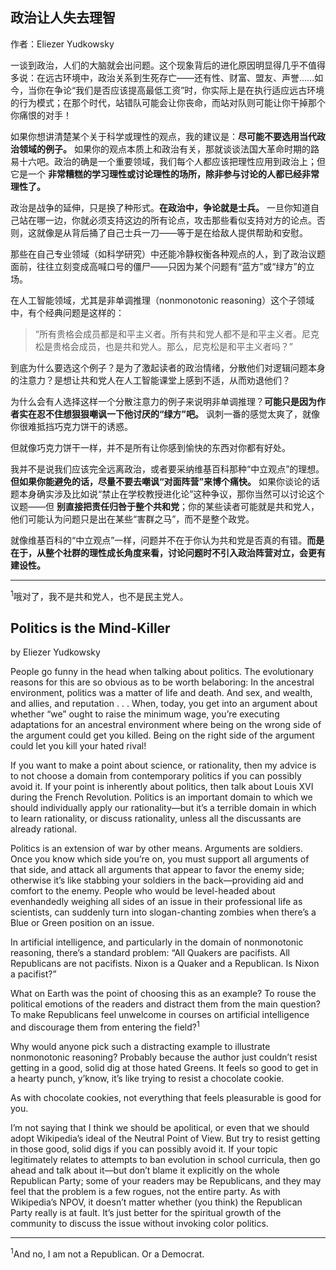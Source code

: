 ## 政治让人失去理智

作者：Eliezer Yudkowsky

一谈到政治，人们的大脑就会出问题。这个现象背后的进化原因明显得几乎不值得多说：在远古环境中，政治关系到生死存亡——还有性、财富、盟友、声誉……如今，当你在争论“我们是否应该提高最低工资”时，你实际上是在执行适应远古环境的行为模式；在那个时代，站错队可能会让你丧命，而站对队则可能让你干掉那个你痛恨的对手！

如果你想讲清楚某个关于科学或理性的观点，我的建议是：**尽可能不要选用当代政治领域的例子。** 如果你的观点本质上和政治有关，那就谈谈法国大革命时期的路易十六吧。政治的确是一个重要领域，我们每个人都应该把理性应用到政治上；但它是一个 **非常糟糕的学习理性或讨论理性的场所，除非参与讨论的人都已经非常理性了。**

政治是战争的延伸，只是换了种形式。**在政治中，争论就是士兵。** 一旦你知道自己站在哪一边，你就必须支持这边的所有论点，攻击那些看似支持对方的论点。否则，这就像是从背后捅了自己士兵一刀——等于是在给敌人提供帮助和安慰。

那些在自己专业领域（如科学研究）中还能冷静权衡各种观点的人，到了政治议题面前，往往立刻变成高喊口号的僵尸——只因为某个问题有“蓝方”或“绿方”的立场。

在人工智能领域，尤其是非单调推理（nonmonotonic reasoning）这个子领域中，有个经典问题是这样的：

> “所有贵格会成员都是和平主义者。所有共和党人都不是和平主义者。尼克松是贵格会成员，也是共和党人。那么，尼克松是和平主义者吗？”

到底为什么要选这个例子？是为了激起读者的政治情绪，分散他们对逻辑问题本身的注意力？是想让共和党人在人工智能课堂上感到不适，从而劝退他们？

为什么会有人选择这样一个分散注意力的例子来说明非单调推理？**可能只是因为作者实在忍不住想狠狠嘲讽一下他讨厌的“绿方”吧。** 讽刺一番的感觉太爽了，就像你很难抵挡巧克力饼干的诱惑。

但就像巧克力饼干一样，并不是所有让你感到愉快的东西对你都有好处。

我并不是说我们应该完全远离政治，或者要采纳维基百科那种“中立观点”的理想。**但如果你能避免的话，尽量不要去嘲讽“对面阵营”来博个痛快。** 如果你谈论的话题本身确实涉及比如说“禁止在学校教授进化论”这种争议，那你当然可以讨论这个议题——但 **别直接把责任归咎于整个共和党**；你的某些读者可能就是共和党人，他们可能认为问题只是出在某些“害群之马”，而不是整个政党。

就像维基百科的“中立观点”一样，问题并不在于你认为共和党是否真的有错。**而是在于，从整个社群的理性成长角度来看，讨论问题时不引入政治阵营对立，会更有建设性。**

---

<sup>1</sup>哦对了，我不是共和党人，也不是民主党人。

## Politics is the Mind-Killer

by Eliezer Yudkowsky

People go funny in the head when talking about politics. The evolutionary reasons for this are so obvious as to be worth belaboring: In the ancestral environment, politics was a matter of life and death. And sex, and wealth, and allies, and reputation . . . When, today, you get into an argument about whether “we” ought to raise the minimum wage, you’re executing adaptations for an ancestral environment where being on the wrong side of the argument could get you killed. Being on the right side of the argument could let you kill your hated rival!

If you want to make a point about science, or rationality, then my advice is to not choose a domain from contemporary politics if you can possibly avoid it. If your point is inherently about politics, then talk about Louis XVI during the French Revolution. Politics is an important domain to which we should individually apply our rationality—but it’s a terrible domain in which to learn rationality, or discuss rationality, unless all the discussants are already rational.

Politics is an extension of war by other means. Arguments are soldiers. Once you know which side you’re on, you must support all arguments of that side, and attack all arguments that appear to favor the enemy side; otherwise it’s like stabbing your soldiers in the back—providing aid and comfort to the enemy. People who would be level-headed about evenhandedly weighing all sides of an issue in their professional life as scientists, can suddenly turn into slogan-chanting zombies when there’s a Blue or Green position on an issue.

In artificial intelligence, and particularly in the domain of nonmonotonic reasoning, there’s a standard problem: “All Quakers are pacifists. All Republicans are not pacifists. Nixon is a Quaker and a Republican. Is Nixon a pacifist?”

What on Earth was the point of choosing this as an example? To rouse the political emotions of the readers and distract them from the main question? To make Republicans feel unwelcome in courses on artificial intelligence and discourage them from entering the field?<sup>1</sup>

Why would anyone pick such a distracting example to illustrate nonmonotonic reasoning? Probably because the author just couldn’t resist getting in a good, solid dig at those hated Greens. It feels so good to get in a hearty punch, y’know, it’s like trying to resist a chocolate cookie.

As with chocolate cookies, not everything that feels pleasurable is good for you.

I’m not saying that I think we should be apolitical, or even that we should adopt Wikipedia’s ideal of the Neutral Point of View. But try to resist getting in those good, solid digs if you can possibly avoid it. If your topic legitimately relates to attempts to ban evolution in school curricula, then go ahead and talk about it—but don’t blame it explicitly on the whole Republican Party; some of your readers may be Republicans, and they may feel that the problem is a few rogues, not the entire party. As with Wikipedia’s NPOV, it doesn’t matter whether (you think) the Republican Party really is at fault. It’s just better for the spiritual growth of the community to discuss the issue without invoking color politics.

---

<sup>1</sup>And no, I am not a Republican. Or a Democrat.